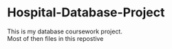 # Hospital-Database-Project
This is my database coursework project. <br />
Most of then files in this repostive
